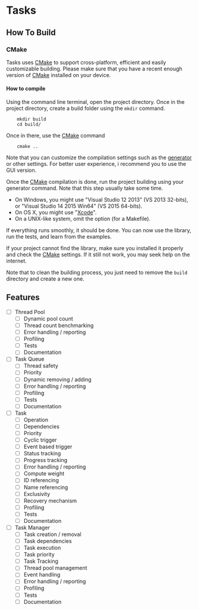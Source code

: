 # Tasks

## How To Build

### CMake
Tasks uses [CMake](https://cmake.org/) to support cross-platform, efficient and easily customizable building. Please make sure that you have a recent enough version of [CMake](https://cmake.org/) installed on your device. 

#### How to compile
Using the command line terminal, open the project directory.
Once in the project directory, create a build folder using the `mkdir` command.

		mkdir build
		cd build/
	
Once in there, use the [CMake](https://cmake.org/) command

		cmake ..

Note that you can customize the compilation settings such as the [generator](https://gitlab.kitware.com/cmake/community/-/wikis/doc/cmake/Generator-Specific-Information) or other settings. For better user experience, i recommend you to use the GUI version.

Once the [CMake](https://cmake.org/) compilation is done, run the project building using your generator command.
Note that this step usually take some time.
-   On Windows, you might use "Visual Studio 12 2013" (VS 2013 32-bits), or "Visual Studio 14 2015 Win64" (VS 2015 64-bits).
-   On OS X, you might use "[Xcode](https://developer.apple.com/xcode/)".
-   On a UNIX-like system, omit the option (for a Makefile).

If everything runs smoothly, it should be done. You can now use the library, run the tests, and learn from the examples.

If your project cannot find the library, make sure you installed it properly and check the [CMake](https://cmake.org/) settings. If it still not work, you may seek help on the internet.

Note that to clean the building process, you just need to remove the `build` directory and create a new one.

## Features

- [ ] Thread Pool
	- [ ] Dynamic pool count
	- [ ] Thread count benchmarking
	- [ ] Error handling / reporting
	- [ ] Profiling
	- [ ] Tests
	- [ ] Documentation
- [ ] Task Queue
	- [ ] Thread safety
	- [ ] Priority
	- [ ] Dynamic removing / adding
	- [ ] Error handling / reporting
	- [ ] Profiling
	- [ ] Tests
	- [ ] Documentation
- [ ] Task
	- [ ] Operation
	- [ ] Dependencies
	- [ ] Priority
	- [ ] Cyclic trigger
	- [ ] Event based trigger
	- [ ] Status tracking
	- [ ] Progress tracking
	- [ ] Error handling / reporting
	- [ ] Compute weight
	- [ ] ID referencing
	- [ ] Name referencing
	- [ ] Exclusivity
	- [ ] Recovery mechanism
	- [ ] Profiling
	- [ ] Tests
	- [ ] Documentation
- [ ] Task Manager
	- [ ] Task creation / removal
	- [ ] Task dependencies
	- [ ] Task execution
	- [ ] Task priority
	- [ ] Task Tracking
	- [ ] Thread pool management
	- [ ] Event handling
	- [ ] Error handling / reporting
	- [ ] Profiling
	- [ ] Tests
	- [ ] Documentation
